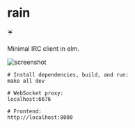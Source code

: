 # rain

☔

Minimal IRC client in elm.

![screenshot](http://i.imgur.com/UntZd9c.png)

    # Install dependencies, build, and run:
    make all dev
    
    # WebSocket proxy:
    localhost:6676
    
    # Frontend:
    http://localhost:8000
